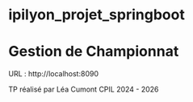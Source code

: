 # ipilyon_projet_springboot
# Gestion de Championnat
URL : http://localhost:8090

TP réalisé par Léa Cumont CPIL 2024 - 2026